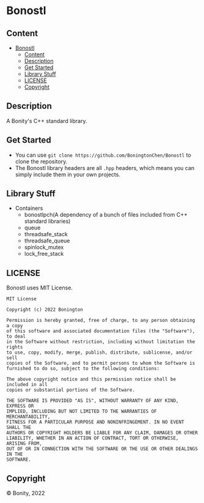 # Bonostl

## Content
<!-- TOC -->
* [Bonostl](#bonostl)
  * [Content](#content)
  * [Description](#description)
  * [Get Started](#get-started)
  * [Library Stuff](#library-stuff)
  * [LICENSE](#license)
  * [Copyright](#copyright)
<!-- TOC -->

## Description
A Bonity's C++ standard library.

## Get Started
- You can use `git clone https://github.com/BoningtonChen/Bonostl` to clone the repository.
- The Bonostl library headers are all `.hpp` headers, which means you can simply include them in your own projects.

## Library Stuff
- Containers
  - bonostlpch(A dependency of a bunch of files included from C++ standard libraries)
  - queue
  - threadsafe_stack
  - threadsafe_queue
  - spinlock_mutex
  - lock_free_stack

## LICENSE
Bonostl uses MIT License.
```asciidoc
MIT License

Copyright (c) 2022 Bonington

Permission is hereby granted, free of charge, to any person obtaining a copy
of this software and associated documentation files (the "Software"), to deal
in the Software without restriction, including without limitation the rights
to use, copy, modify, merge, publish, distribute, sublicense, and/or sell
copies of the Software, and to permit persons to whom the Software is
furnished to do so, subject to the following conditions:

The above copyright notice and this permission notice shall be included in all
copies or substantial portions of the Software.

THE SOFTWARE IS PROVIDED "AS IS", WITHOUT WARRANTY OF ANY KIND, EXPRESS OR
IMPLIED, INCLUDING BUT NOT LIMITED TO THE WARRANTIES OF MERCHANTABILITY,
FITNESS FOR A PARTICULAR PURPOSE AND NONINFRINGEMENT. IN NO EVENT SHALL THE
AUTHORS OR COPYRIGHT HOLDERS BE LIABLE FOR ANY CLAIM, DAMAGES OR OTHER
LIABILITY, WHETHER IN AN ACTION OF CONTRACT, TORT OR OTHERWISE, ARISING FROM,
OUT OF OR IN CONNECTION WITH THE SOFTWARE OR THE USE OR OTHER DEALINGS IN THE
SOFTWARE.

```

## Copyright
© Bonity, 2022